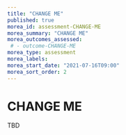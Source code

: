 ```yaml
---
title: "CHANGE ME"
published: true
morea_id: assessment-CHANGE-ME
morea_summary: "CHANGE ME"
morea_outcomes_assessed:
 # - outcome-CHANGE-ME
morea_type: assessment
morea_labels:
morea_start_date: "2021-07-16T09:00"
morea_sort_order: 2
---
```

# CHANGE ME

TBD
